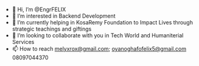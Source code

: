 - 👋 Hi, I’m @EngrFELIX
- 👀 I’m interested in Backend Development
- 🌱 I’m currently helping in KosaRemy Foundation to Impact Lives through strategic teachings and giftings
- 💞️ I’m looking to collaborate with you in Tech World and Humaniterial Services
- 📫 How to reach melyxrox@gmail.com; oyanoghafofelix5@gmail.com
08097044370
<!---
EngrFELIX/EngrFELIX is a ✨ special ✨ repository because its `README.md` (this file) appears on your GitHub profile.
You can click the Preview link to take a look at your changes.
--->
